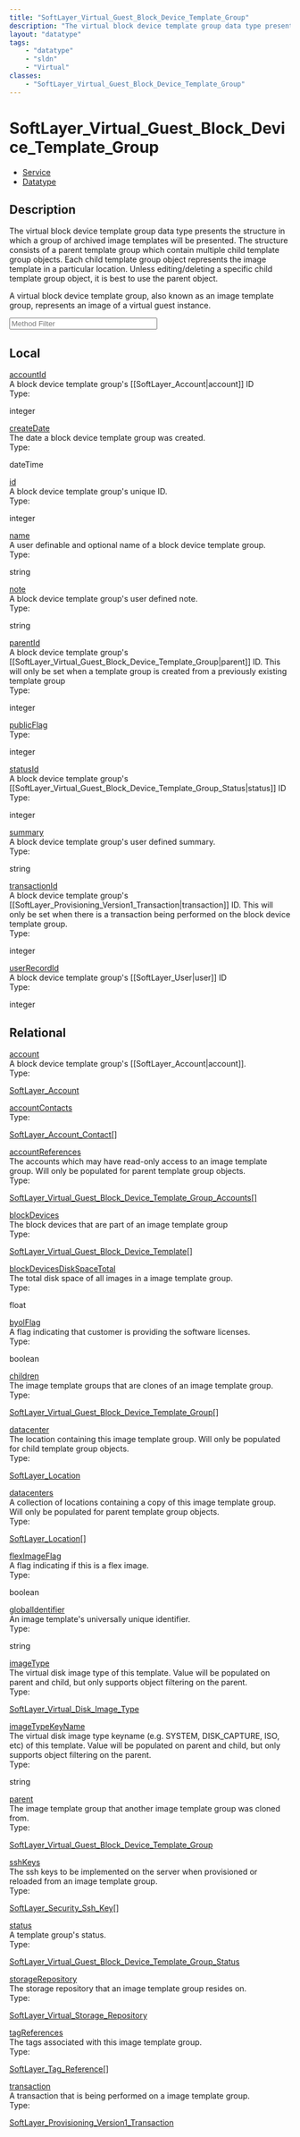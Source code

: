 ```yaml
---
title: "SoftLayer_Virtual_Guest_Block_Device_Template_Group"
description: "The virtual block device template group data type presents the structure in which a group of archived image templates wi... "
layout: "datatype"
tags:
    - "datatype"
    - "sldn"
    - "Virtual"
classes:
    - "SoftLayer_Virtual_Guest_Block_Device_Template_Group"
---
```


# SoftLayer_Virtual_Guest_Block_Device_Template_Group
<div id='service-datatype'>
    <ul id='sldn-reference-tabs'>
    <li id='service'> <a href='/reference/services/SoftLayer_Virtual_Guest_Block_Device_Template_Group' >Service</a></li>    <li id='datatype'> <a href='/reference/datatypes/SoftLayer_Virtual_Guest_Block_Device_Template_Group' >Datatype</a></li>
    </ul>
</div>

## Description 
The virtual block device template group data type presents the structure in which a group of archived image templates will be presented. The structure consists of a parent template group which contain multiple child template group objects.  Each child template group object represents the image template in a particular location. Unless editing/deleting a specific child template group object, it is best to use the parent object. 

A virtual block device template group, also known as an image template group, represents an image of a virtual guest instance. 
<!-- Service Filer BEGIN -->
<div class="view-filters">
        <div class="clearfix">
            <div class="search-input-box">
                <input placeholder="Method Filter" onkeyup="titleSearch(inputId='prop-input', divId='properties', elementClass='prop-row')" 
                    type="text" id="prop-input" value="" size="30" maxlength="128" class="form-text">
            </div>
        </div>
</div>
<!-- Service Filer END -->

<div id="properties" class="content">
    <div id="localProperties" class="prop-content" >
        <h2>Local</h2>
                <div class='prop-row views-row'>
            <span class='views-field-title'><a href="#accountId" name=accountId>accountId</a></span>
            <div class='views-field-body'>A block device template group's [[SoftLayer_Account|account]] ID  </div>
            <span class="type-label">Type:</span> <div class='type-content'><p>integer</p></div>
        </div>
                <div class='prop-row views-row'>
            <span class='views-field-title'><a href="#createDate" name=createDate>createDate</a></span>
            <div class='views-field-body'>The date a block device template group was created.  </div>
            <span class="type-label">Type:</span> <div class='type-content'><p>dateTime</p></div>
        </div>
                <div class='prop-row views-row'>
            <span class='views-field-title'><a href="#id" name=id>id</a></span>
            <div class='views-field-body'>A block device template group's unique ID.  </div>
            <span class="type-label">Type:</span> <div class='type-content'><p>integer</p></div>
        </div>
                <div class='prop-row views-row'>
            <span class='views-field-title'><a href="#name" name=name>name</a></span>
            <div class='views-field-body'>A user definable and optional name of a block device template group.  </div>
            <span class="type-label">Type:</span> <div class='type-content'><p>string</p></div>
        </div>
                <div class='prop-row views-row'>
            <span class='views-field-title'><a href="#note" name=note>note</a></span>
            <div class='views-field-body'>A block device template group's user defined note.  </div>
            <span class="type-label">Type:</span> <div class='type-content'><p>string</p></div>
        </div>
                <div class='prop-row views-row'>
            <span class='views-field-title'><a href="#parentId" name=parentId>parentId</a></span>
            <div class='views-field-body'>A block device template group's [[SoftLayer_Virtual_Guest_Block_Device_Template_Group|parent]] ID.  This will only be set when a template group is created from a previously existing template group  </div>
            <span class="type-label">Type:</span> <div class='type-content'><p>integer</p></div>
        </div>
                <div class='prop-row views-row'>
            <span class='views-field-title'><a href="#publicFlag" name=publicFlag>publicFlag</a></span>
            <div class='views-field-body'> </div>
            <span class="type-label">Type:</span> <div class='type-content'><p>integer</p></div>
        </div>
                <div class='prop-row views-row'>
            <span class='views-field-title'><a href="#statusId" name=statusId>statusId</a></span>
            <div class='views-field-body'>A block device template group's [[SoftLayer_Virtual_Guest_Block_Device_Template_Group_Status|status]] ID  </div>
            <span class="type-label">Type:</span> <div class='type-content'><p>integer</p></div>
        </div>
                <div class='prop-row views-row'>
            <span class='views-field-title'><a href="#summary" name=summary>summary</a></span>
            <div class='views-field-body'>A block device template group's user defined summary.  </div>
            <span class="type-label">Type:</span> <div class='type-content'><p>string</p></div>
        </div>
                <div class='prop-row views-row'>
            <span class='views-field-title'><a href="#transactionId" name=transactionId>transactionId</a></span>
            <div class='views-field-body'>A block device template group's [[SoftLayer_Provisioning_Version1_Transaction|transaction]] ID.  This will only be set when there is a transaction being performed on the block device template group.  </div>
            <span class="type-label">Type:</span> <div class='type-content'><p>integer</p></div>
        </div>
                <div class='prop-row views-row'>
            <span class='views-field-title'><a href="#userRecordId" name=userRecordId>userRecordId</a></span>
            <div class='views-field-body'>A block device template group's [[SoftLayer_User|user]] ID  </div>
            <span class="type-label">Type:</span> <div class='type-content'><p>integer</p></div>
        </div>
            </div>
        <div id="relationalProperties"  class="prop-content" >
        <h2>Relational</h2>
                <div class='prop-row views-row'>
            <span class='views-field-title'><a href="#account" name=account>account</a></span>
            <div class='views-field-body'>A block device template group's [[SoftLayer_Account|account]]. </div>
            <span class="type-label">Type:</span> <div class='type-content'><p><a href='/reference/datatypes/SoftLayer_Account'>SoftLayer_Account </a></p></div>
        </div>
                <div class='prop-row views-row'>
            <span class='views-field-title'><a href="#accountContacts" name=accountContacts>accountContacts</a></span>
            <div class='views-field-body'> </div>
            <span class="type-label">Type:</span> <div class='type-content'><p><a href='/reference/datatypes/SoftLayer_Account_Contact'>SoftLayer_Account_Contact[] </a></p></div>
        </div>
                <div class='prop-row views-row'>
            <span class='views-field-title'><a href="#accountReferences" name=accountReferences>accountReferences</a></span>
            <div class='views-field-body'>The accounts which may have read-only access to an image template group. Will only be populated for parent template group objects. </div>
            <span class="type-label">Type:</span> <div class='type-content'><p><a href='/reference/datatypes/SoftLayer_Virtual_Guest_Block_Device_Template_Group_Accounts'>SoftLayer_Virtual_Guest_Block_Device_Template_Group_Accounts[] </a></p></div>
        </div>
                <div class='prop-row views-row'>
            <span class='views-field-title'><a href="#blockDevices" name=blockDevices>blockDevices</a></span>
            <div class='views-field-body'>The block devices that are part of an image template group </div>
            <span class="type-label">Type:</span> <div class='type-content'><p><a href='/reference/datatypes/SoftLayer_Virtual_Guest_Block_Device_Template'>SoftLayer_Virtual_Guest_Block_Device_Template[] </a></p></div>
        </div>
                <div class='prop-row views-row'>
            <span class='views-field-title'><a href="#blockDevicesDiskSpaceTotal" name=blockDevicesDiskSpaceTotal>blockDevicesDiskSpaceTotal</a></span>
            <div class='views-field-body'>The total disk space of all images in a image template group. </div>
            <span class="type-label">Type:</span> <div class='type-content'><p>float</p></div>
        </div>
                <div class='prop-row views-row'>
            <span class='views-field-title'><a href="#byolFlag" name=byolFlag>byolFlag</a></span>
            <div class='views-field-body'>A flag indicating that customer is providing the software licenses. </div>
            <span class="type-label">Type:</span> <div class='type-content'><p>boolean</p></div>
        </div>
                <div class='prop-row views-row'>
            <span class='views-field-title'><a href="#children" name=children>children</a></span>
            <div class='views-field-body'>The image template groups that are clones of an image template group. </div>
            <span class="type-label">Type:</span> <div class='type-content'><p><a href='/reference/datatypes/SoftLayer_Virtual_Guest_Block_Device_Template_Group'>SoftLayer_Virtual_Guest_Block_Device_Template_Group[] </a></p></div>
        </div>
                <div class='prop-row views-row'>
            <span class='views-field-title'><a href="#datacenter" name=datacenter>datacenter</a></span>
            <div class='views-field-body'>The location containing this image template group. Will only be populated for child template group objects. </div>
            <span class="type-label">Type:</span> <div class='type-content'><p><a href='/reference/datatypes/SoftLayer_Location'>SoftLayer_Location </a></p></div>
        </div>
                <div class='prop-row views-row'>
            <span class='views-field-title'><a href="#datacenters" name=datacenters>datacenters</a></span>
            <div class='views-field-body'>A collection of locations containing a copy of this image template group. Will only be populated for parent template group objects. </div>
            <span class="type-label">Type:</span> <div class='type-content'><p><a href='/reference/datatypes/SoftLayer_Location'>SoftLayer_Location[] </a></p></div>
        </div>
                <div class='prop-row views-row'>
            <span class='views-field-title'><a href="#flexImageFlag" name=flexImageFlag>flexImageFlag</a></span>
            <div class='views-field-body'>A flag indicating if this is a flex image. </div>
            <span class="type-label">Type:</span> <div class='type-content'><p>boolean</p></div>
        </div>
                <div class='prop-row views-row'>
            <span class='views-field-title'><a href="#globalIdentifier" name=globalIdentifier>globalIdentifier</a></span>
            <div class='views-field-body'>An image template's universally unique identifier. </div>
            <span class="type-label">Type:</span> <div class='type-content'><p>string</p></div>
        </div>
                <div class='prop-row views-row'>
            <span class='views-field-title'><a href="#imageType" name=imageType>imageType</a></span>
            <div class='views-field-body'>The virtual disk image type of this template. Value will be populated on parent and child, but only supports object filtering on the parent. </div>
            <span class="type-label">Type:</span> <div class='type-content'><p><a href='/reference/datatypes/SoftLayer_Virtual_Disk_Image_Type'>SoftLayer_Virtual_Disk_Image_Type </a></p></div>
        </div>
                <div class='prop-row views-row'>
            <span class='views-field-title'><a href="#imageTypeKeyName" name=imageTypeKeyName>imageTypeKeyName</a></span>
            <div class='views-field-body'>The virtual disk image type keyname (e.g. SYSTEM, DISK_CAPTURE, ISO, etc) of this template. Value will be populated on parent and child, but only supports object filtering on the parent. </div>
            <span class="type-label">Type:</span> <div class='type-content'><p>string</p></div>
        </div>
                <div class='prop-row views-row'>
            <span class='views-field-title'><a href="#parent" name=parent>parent</a></span>
            <div class='views-field-body'>The image template group that another image template group was cloned from. </div>
            <span class="type-label">Type:</span> <div class='type-content'><p><a href='/reference/datatypes/SoftLayer_Virtual_Guest_Block_Device_Template_Group'>SoftLayer_Virtual_Guest_Block_Device_Template_Group </a></p></div>
        </div>
                <div class='prop-row views-row'>
            <span class='views-field-title'><a href="#sshKeys" name=sshKeys>sshKeys</a></span>
            <div class='views-field-body'>The ssh keys to be implemented on the server when provisioned or reloaded from an image template group. </div>
            <span class="type-label">Type:</span> <div class='type-content'><p><a href='/reference/datatypes/SoftLayer_Security_Ssh_Key'>SoftLayer_Security_Ssh_Key[] </a></p></div>
        </div>
                <div class='prop-row views-row'>
            <span class='views-field-title'><a href="#status" name=status>status</a></span>
            <div class='views-field-body'>A template group's status. </div>
            <span class="type-label">Type:</span> <div class='type-content'><p><a href='/reference/datatypes/SoftLayer_Virtual_Guest_Block_Device_Template_Group_Status'>SoftLayer_Virtual_Guest_Block_Device_Template_Group_Status </a></p></div>
        </div>
                <div class='prop-row views-row'>
            <span class='views-field-title'><a href="#storageRepository" name=storageRepository>storageRepository</a></span>
            <div class='views-field-body'>The storage repository that an image template group resides on. </div>
            <span class="type-label">Type:</span> <div class='type-content'><p><a href='/reference/datatypes/SoftLayer_Virtual_Storage_Repository'>SoftLayer_Virtual_Storage_Repository </a></p></div>
        </div>
                <div class='prop-row views-row'>
            <span class='views-field-title'><a href="#tagReferences" name=tagReferences>tagReferences</a></span>
            <div class='views-field-body'>The tags associated with this image template group. </div>
            <span class="type-label">Type:</span> <div class='type-content'><p><a href='/reference/datatypes/SoftLayer_Tag_Reference'>SoftLayer_Tag_Reference[] </a></p></div>
        </div>
                <div class='prop-row views-row'>
            <span class='views-field-title'><a href="#transaction" name=transaction>transaction</a></span>
            <div class='views-field-body'>A transaction that is being performed on a image template group. </div>
            <span class="type-label">Type:</span> <div class='type-content'><p><a href='/reference/datatypes/SoftLayer_Provisioning_Version1_Transaction'>SoftLayer_Provisioning_Version1_Transaction </a></p></div>
        </div>
            </div>
</div>


